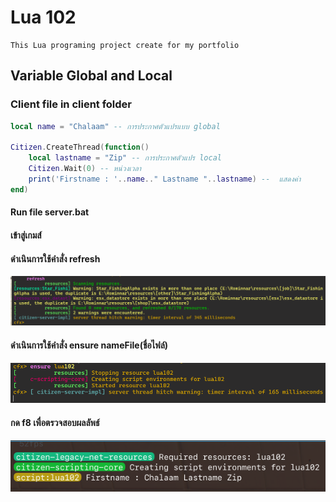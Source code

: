 # Lua 102

```
This Lua programing project create for my portfolio
```

## Variable Global and Local

### Client file in client folder

```lua
local name = "Chalaam" -- การประกาศตัวแปรแบบ global

Citizen.CreateThread(function()
    local lastname = "Zip" -- การประกาศตัวแปร local
    Citizen.Wait(0) -- หน่วงเวลา
    print('Firstname : '..name.." Lastname "..lastname) --  แสดงค่า
end)
```

#### Run file server.bat
#### เข้าสู่เกมส์

#### ดำเนินการใช้คำสั่ง  refresh

![alt text](image.png)

#### ดำเนินการใช้คำสั่ง  ensure nameFile(ชื่อไฟล์)

![alt text](image-1.png)

#### กด f8 เพื่อตรวจสอบผลลัพธ์

![alt text](image-2.png)